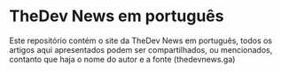 # TheDev News em português

Este repositório contém o site da TheDev News em português, todos os artigos aqui apresentados podem ser compartilhados, ou mencionados, contanto que haja o nome do autor e a fonte (thedevnews.ga)
